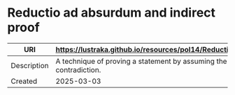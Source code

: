 # Reductio ad absurdum and indirect proof

URI|https://lustraka.github.io/resources/pol14/ReductioAdAbsurdumAndIndirectProof
-|-
Description|A technique of proving a statement by assuming the opposite and reaching a contradiction.
Created|2025-03-03

